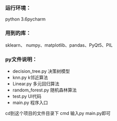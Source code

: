 ### 运行环境：

python 3.6pycharm

### 用到的库：

sklearn、 numpy、matplotlib、pandas、PyQt5、PIL

### py文件说明：

* decision_tree.py 决策树模型
* knn.py k邻近算法
* Linear.py 多元回归算法
* random_forest.py 随机森林算法
* test.py UI代码
* main.py 程序入口

cd到这个项目的文件目录下  cmd 输入py main.py即可